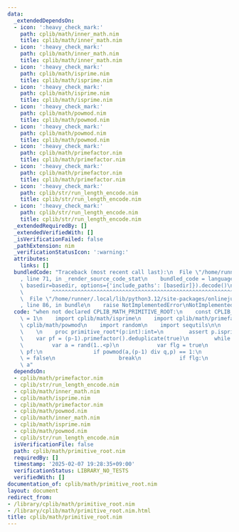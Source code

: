 ```yaml
---
data:
  _extendedDependsOn:
  - icon: ':heavy_check_mark:'
    path: cplib/math/inner_math.nim
    title: cplib/math/inner_math.nim
  - icon: ':heavy_check_mark:'
    path: cplib/math/inner_math.nim
    title: cplib/math/inner_math.nim
  - icon: ':heavy_check_mark:'
    path: cplib/math/isprime.nim
    title: cplib/math/isprime.nim
  - icon: ':heavy_check_mark:'
    path: cplib/math/isprime.nim
    title: cplib/math/isprime.nim
  - icon: ':heavy_check_mark:'
    path: cplib/math/powmod.nim
    title: cplib/math/powmod.nim
  - icon: ':heavy_check_mark:'
    path: cplib/math/powmod.nim
    title: cplib/math/powmod.nim
  - icon: ':heavy_check_mark:'
    path: cplib/math/primefactor.nim
    title: cplib/math/primefactor.nim
  - icon: ':heavy_check_mark:'
    path: cplib/math/primefactor.nim
    title: cplib/math/primefactor.nim
  - icon: ':heavy_check_mark:'
    path: cplib/str/run_length_encode.nim
    title: cplib/str/run_length_encode.nim
  - icon: ':heavy_check_mark:'
    path: cplib/str/run_length_encode.nim
    title: cplib/str/run_length_encode.nim
  _extendedRequiredBy: []
  _extendedVerifiedWith: []
  _isVerificationFailed: false
  _pathExtension: nim
  _verificationStatusIcon: ':warning:'
  attributes:
    links: []
  bundledCode: "Traceback (most recent call last):\n  File \"/home/runner/.local/lib/python3.12/site-packages/onlinejudge_verify/documentation/build.py\"\
    , line 71, in _render_source_code_stat\n    bundled_code = language.bundle(stat.path,\
    \ basedir=basedir, options={'include_paths': [basedir]}).decode()\n          \
    \         ^^^^^^^^^^^^^^^^^^^^^^^^^^^^^^^^^^^^^^^^^^^^^^^^^^^^^^^^^^^^^^^^^^^^^^^^^^^^^^^^^\n\
    \  File \"/home/runner/.local/lib/python3.12/site-packages/onlinejudge_verify/languages/nim.py\"\
    , line 86, in bundle\n    raise NotImplementedError\nNotImplementedError\n"
  code: "when not declared CPLIB_MATH_PRIMITIVE_ROOT:\n    const CPLIB_MATH_PRIMITIVE_ROOT*\
    \ = 1\n    import cplib/math/isprime\n    import cplib/math/primefactor\n    import\
    \ cplib/math/powmod\n    import random\n    import sequtils\n\n    randomize()\n\
    \    \n    proc primitive_root*(p:int):int=\n        assert p.isprime()\n    \
    \    var pf = (p-1).primefactor().deduplicate(true)\n        while true:\n   \
    \         var a = rand(1..<p)\n            var flg = true\n            for q in\
    \ pf:\n                if powmod(a,(p-1) div q,p) == 1:\n                    flg\
    \ = false\n                    break\n            if flg:\n                return\
    \ a"
  dependsOn:
  - cplib/math/primefactor.nim
  - cplib/str/run_length_encode.nim
  - cplib/math/inner_math.nim
  - cplib/math/isprime.nim
  - cplib/math/primefactor.nim
  - cplib/math/powmod.nim
  - cplib/math/inner_math.nim
  - cplib/math/isprime.nim
  - cplib/math/powmod.nim
  - cplib/str/run_length_encode.nim
  isVerificationFile: false
  path: cplib/math/primitive_root.nim
  requiredBy: []
  timestamp: '2025-02-07 19:28:35+09:00'
  verificationStatus: LIBRARY_NO_TESTS
  verifiedWith: []
documentation_of: cplib/math/primitive_root.nim
layout: document
redirect_from:
- /library/cplib/math/primitive_root.nim
- /library/cplib/math/primitive_root.nim.html
title: cplib/math/primitive_root.nim
---
```

